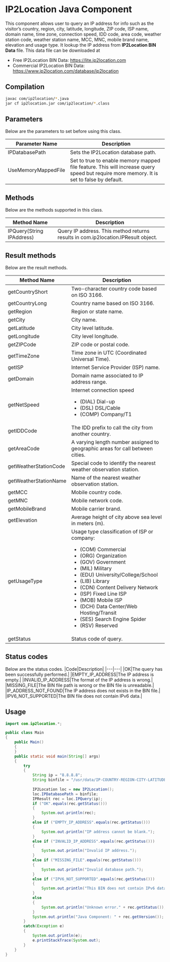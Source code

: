 # IP2Location Java Component

This component allows user to query an IP address for info such as the visitor’s country, region, city, latitude, longitude, ZIP code, ISP name, domain name, time zone, connection speed, IDD code, area code, weather station code, weather station name, MCC, MNC, mobile brand name, elevation and usage type. It lookup the IP address from **IP2Location BIN Data** file. This data file can be downloaded at

* Free IP2Location BIN Data: https://lite.ip2location.com
* Commercial IP2Location BIN Data: https://www.ip2location.com/database/ip2location

## Compilation

```bash
javac com/ip2location/*.java
jar cf ip2location.jar com/ip2location/*.class
```

## Parameters
Below are the parameters to set before using this class.

|Parameter Name|Description|
|---|---|
|IPDatabasePath|Sets the IP2Location database path.|
|UseMemoryMappedFile|Set to true to enable memory mapped file feature. This will increase query speed but require more memory. It is set to false by default.|

## Methods
Below are the methods supported in this class.

|Method Name|Description|
|---|---|
|IPQuery(String IPAddress)|Query IP address. This method returns results in com.ip2location.IPResult object.|

## Result methods
Below are the result methods.

|Method Name|Description|
|---|---|
|getCountryShort|Two-character country code based on ISO 3166.|
|getCountryLong|Country name based on ISO 3166.|
|getRegion|Region or state name.|
|getCity|City name.|
|getLatitude|City level latitude.|
|getLongitude|City level longitude.|
|getZIPCode|ZIP code or postal code.|
|getTimeZone|Time zone in UTC (Coordinated Universal Time).|
|getISP|Internet Service Provider (ISP) name.|
|getDomain|Domain name associated to IP address range.|
|getNetSpeed|Internet connection speed <ul><li>(DIAL) Dial-up</li><li>(DSL) DSL/Cable</li><li>(COMP) Company/T1</li></ul>|
|getIDDCode|The IDD prefix to call the city from another country.|
|getAreaCode|A varying length number assigned to geographic areas for call between cities.|
|getWeatherStationCode|Special code to identify the nearest weather observation station.|
|getWeatherStationName|Name of the nearest weather observation station.|
|getMCC|Mobile country code.|
|getMNC|Mobile network code.|
|getMobileBrand|Mobile carrier brand.|
|getElevation|Average height of city above sea level in meters (m).|
|getUsageType|Usage type classification of ISP or company:<ul><li>(COM) Commercial</li><li>(ORG) Organization</li><li>(GOV) Government</li><li>(MIL) Military</li><li>(EDU) University/College/School</li><li>(LIB) Library</li><li>(CDN) Content Delivery Network</li><li>(ISP) Fixed Line ISP</li><li>(MOB) Mobile ISP</li><li>(DCH) Data Center/Web Hosting/Transit</li><li>(SES) Search Engine Spider</li><li>(RSV) Reserved</li></ul>|
|getStatus|Status code of query.|

## Status codes
Below are the status codes.
|Code|Description|
|---|---|
|OK|The query has been successfully performed.|
|EMPTY_IP_ADDRESS|The IP address is empty.|
|INVALID_IP_ADDRESS|The format of the IP address is wrong.|
|MISSING_FILE|The BIN file path is wrong or the BIN file is unreadable.|
|IP_ADDRESS_NOT_FOUND|The IP address does not exists in the BIN file.|
|IPV6_NOT_SUPPORTED|The BIN file does not contain IPv6 data.|

## Usage

```java
import com.ip2location.*;

public class Main 
{
	public Main() 
	{
	}
	public static void main(String[] args) 
	{
		try
		{
			String ip = "8.8.8.8";
			String binfile = "/usr/data/IP-COUNTRY-REGION-CITY-LATITUDE-LONGITUDE-ZIPCODE-TIMEZONE-ISP-DOMAIN-NETSPEED-AREACODE-WEATHER-MOBILE-ELEVATION-USAGETYPE.BIN";
			
			IP2Location loc = new IP2Location();
			loc.IPDatabasePath = binfile;
			IPResult rec = loc.IPQuery(ip);
			if ("OK".equals(rec.getStatus()))
			{
				System.out.println(rec);
			}
			else if ("EMPTY_IP_ADDRESS".equals(rec.getStatus()))
			{
				System.out.println("IP address cannot be blank.");
			}
			else if ("INVALID_IP_ADDRESS".equals(rec.getStatus()))
			{
				System.out.println("Invalid IP address.");
			}
			else if ("MISSING_FILE".equals(rec.getStatus()))
			{
				System.out.println("Invalid database path.");
			}
			else if ("IPV6_NOT_SUPPORTED".equals(rec.getStatus()))
			{
				System.out.println("This BIN does not contain IPv6 data.");
			}
			else
			{
				System.out.println("Unknown error." + rec.getStatus());
			}
			System.out.println("Java Component: " + rec.getVersion());
		}
		catch(Exception e)
		{
			System.out.println(e);
			e.printStackTrace(System.out);
		}
	}
}
```

